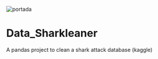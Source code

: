![portada](https://github.com/maluque/Data_Sharkleaner/main/images/shark_pic.jpg)

# Data_Sharkleaner
A pandas project to clean a shark attack database (kaggle)
